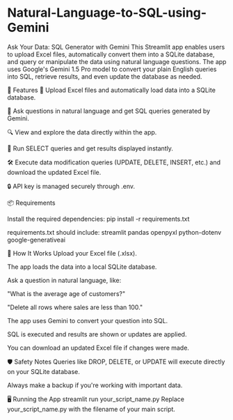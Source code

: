 # Natural-Language-to-SQL-using-Gemini
Ask Your Data: SQL Generator with Gemini
This Streamlit app enables users to upload Excel files, automatically convert them into a SQLite database, and query or manipulate the data using natural language questions. The app uses Google's Gemini 1.5 Pro model to convert your plain English queries into SQL, retrieve results, and even update the database as needed.

🚀 Features
📁 Upload Excel files and automatically load data into a SQLite database.

💬 Ask questions in natural language and get SQL queries generated by Gemini.

🔍 View and explore the data directly within the app.

📝 Run SELECT queries and get results displayed instantly.

🛠️ Execute data modification queries (UPDATE, DELETE, INSERT, etc.) and download the updated Excel file.

🔒 API key is managed securely through .env.

📦 Requirements

Install the required dependencies:
pip install -r requirements.txt

requirements.txt should include:
streamlit
pandas
openpyxl
python-dotenv
google-generativeai

🧠 How It Works
Upload your Excel file (.xlsx).

The app loads the data into a local SQLite database.

Ask a question in natural language, like:

"What is the average age of customers?"

"Delete all rows where sales are less than 100."

The app uses Gemini to convert your question into SQL.

SQL is executed and results are shown or updates are applied.

You can download an updated Excel file if changes were made.

🛡️ Safety Notes
Queries like DROP, DELETE, or UPDATE will execute directly on your SQLite database.

Always make a backup if you're working with important data.

🖥️ Running the App
streamlit run your_script_name.py
Replace your_script_name.py with the filename of your main script.
